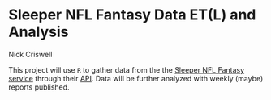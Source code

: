 Sleeper NFL Fantasy Data ET(L) and Analysis
================
Nick Criswell

This project will use `R` to gather data from the the [Sleeper NFL
Fantasy service](https://sleeper.app/) through their
[API](https://docs.sleeper.app). Data will be further analyzed with
weekly (maybe) reports published.
